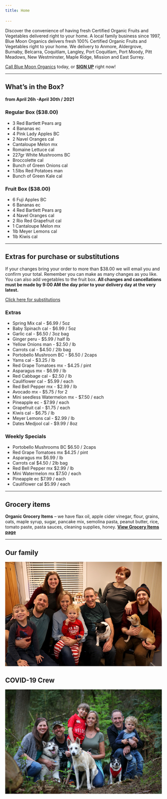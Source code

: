 ```yaml
---
title: Home

---
```

Discover the convenience of having fresh Certified Organic Fruits and Vegetables delivered right to your home. A local family business since 1997, Blue Moon Organics delivers fresh 100% Certified Organic Fruits and Vegetables right to your home. We delivery to Anmore, Aldergrove, Burnaby, Belcarra, Coquitlam, Langley, Port Coquitlam, Port Moody, Pitt Meadows, New Westminster, Maple Ridge, Mission and East Surrey.

[Call Blue Moon Organics](/contact) today, or [**SIGN UP**](/sign-up) right now!

***

## What’s in the Box?

#### **from  April 26h -April 30th / 2021**

### Regular Box ($38.00)

* 3 Red Bartlett Pears  arg
* 4 Bananas  ec
* 4 Pink Lady Apples  BC
* 2 Navel Oranges cal
* Cantaloupe Melon  mx
* Romaine Lettuce  cal
* 227gr White Mushrooms BC
* Broccolette cal
* Bunch of Green Onions  cal
* 1.5lbs Red Potatoes  man
* Bunch of Green Kale  cal

### Fruit Box ($38.00)

* 6 Fuji Apples  BC
* 6 Bananas  ec
* 4 Red Bartlett Pears  arg
* 4 Navel Oranges  cal
* 2 Rio Red Grapefruit  cal
* 1 Cantaloupe Melon  mx
* 1lb Meyer Lemons  cal
* 1lb Kiwis  cal

***

## Extras for purchase or substitutions

If your changes bring your order to more than $38.00 we will email you and confirm your total. Remember you can make as many changes as you like. You can also add vegetables to the fruit box. **All changes and cancellations must be made by 9:00 AM the day prior to your delivery day at the very latest.**

[Click here for substitutions](/substitutions "Click here for substitutions")

### Extras

* Spring Mix cal  -  $6.99 / 5oz
* Baby Spinach cal  -  $6.99 / 5oz
* Garlic  cal - $6.50 / 3oz bag 
* Ginger  peru - $5.99 / half lb
* Yellow Onions man - $2.50 / lb
* Carrots  cal - $4.50 / 2lb bag
* Portobello Mushroom  BC - $6.50 / 2caps
* Yams  cal - $3.25 / lb
* Red Grape Tomatoes  mx -  $4.25 / pint
* Asparagus  mx - $6.99 / lb
* Red Cabbage  cal - $2.50 / lb
* Cauliflower  cal - $5.99 / each
* Red Bell Pepper  mx - $2.99 / lb
* Avocado  mx - $5.75 / for 2
* Mini seedless Watermelon  mx  - $7.50 / each
* Pineapple  ec - $7.99 / each
* Grapefruit  cal - $1.75 / each
* Kiwis  cal - $6.75 / lb
* Meyer Lemons  cal -  $2.99 / lb
* Dates Medjool  cal - $9.99 / 8oz

### Weekly Specials

* Portobello Mushrooms  BC  $6.50 / 2caps
* Red Grape Tomatoes  mx   $4.25 / pint
* Asparagus  mx   $6.99 / lb
* Carrots  cal  $4.50 / 2lb bag
* Red Bell Pepper  mx  $2.99 / lb
* Mini Watermelon  mx   $7.50 / each
* Pineapple  ec   $7.99 / each
* Cauliflower  cal  $5.99 / each

***

## Grocery items

**Organic Grocery Items** – we have flax oil, apple cider vinegar, flour, grains, oats, maple syrup, sugar, pancake mix, semolina pasta, peanut butter, rice, tomato paste, pasta sauces, cleaning supplies, honey. [**View Grocery Items page**](/groceries)

***

## Our family

![Our family.](./uploads/IMG_1376-copy.jpg "Our family")

## COVID-19 Crew

![COVID-19 crew.](./uploads/covid.jpg "COVID-19 crew")